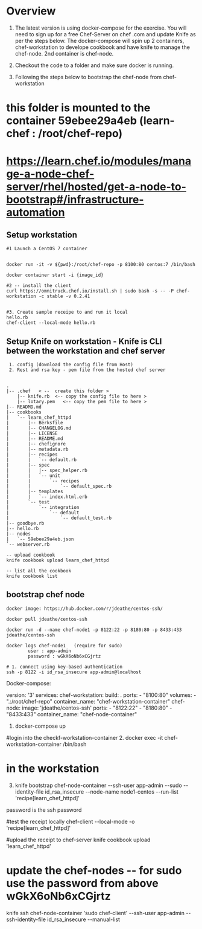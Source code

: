 # Overview
1. The latest version is using docker-compose for the exercise. You will need to sign up for a free Chef-Server on chef .com and update Knife as per the steps below. The docker-compose will spin up 2 containers, chef-workstation to develope cookbook and have knife to manage the chef-node. 2nd container is chef-node.

2. Checkout the code to a folder and make sure docker is running.

3. Following the steps below to bootstrap the chef-node from chef-workstation



# this folder is mounted to the container 59ebee29a4eb (learn-chef : /root/chef-repo)
# https://learn.chef.io/modules/manage-a-node-chef-server/rhel/hosted/get-a-node-to-bootstrap#/infrastructure-automation
## Setup  workstation 

    #1 Launch a CentOS 7 container


    docker run -it -v ${pwd}:/root/chef-repo -p 8100:80 centos:7 /bin/bash

    docker container start -i {image_id}

    #2 -- install the client 
    curl https://omnitruck.chef.io/install.sh | sudo bash -s -- -P chef-workstation -c stable -v 0.2.41


    #3. Create sample receipe to and run it local
    hello.rb
    chef-client --local-mode hello.rb


## Setup Knife on workstation  - Knife is CLI between the workstation and chef server
     1. config (download the config file from Host) 
     2. Rest and rsa key - pem file from the hosted chef server 


    .
    |-- .chef   < --  create this folder >
        |-- knife.rb  <-- copy the config file to here >
        |-- lotary.pem   <-- copy the pem file to here >
    |-- READMD.md
    |-- cookbooks
    |   `-- learn_chef_httpd
    |       |-- Berksfile
    |       |-- CHANGELOG.md
    |       |-- LICENSE
    |       |-- README.md
    |       |-- chefignore
    |       |-- metadata.rb
    |       |-- recipes
    |       |   `-- default.rb
    |       |-- spec
    |       |   |-- spec_helper.rb
    |       |   `-- unit
    |       |       `-- recipes
    |       |           `-- default_spec.rb
    |       |-- templates
    |       |   `-- index.html.erb
    |       `-- test
    |           `-- integration
    |               `-- default
    |                   `-- default_test.rb
    |-- goodbye.rb
    |-- hello.rb
    |-- nodes
    |   `-- 59ebee29a4eb.json
    `-- webserver.rb

    -- upload cookbook
    knife cookbook upload learn_chef_httpd

    -- list all the cookbook
    knife cookbook list




## bootstrap chef node 


    docker image: https://hub.docker.com/r/jdeathe/centos-ssh/

    docker pull jdeathe/centos-ssh

    docker run -d --name chef-node1 -p 8122:22 -p 8180:80 -p 8433:433 jdeathe/centos-ssh

    docker logs chef-node1   (require for sudo)
            user : app-admin
            password : wGkX6oNb6xCGjrtz

    # 1. connect using key-based authentication
    ssh -p 8122 -i id_rsa_insecure app-admin@localhost        




Docker-compose: 

version: '3'
services:
  chef-workstation:
    build: . 
    ports: 
      - "8100:80"
    volumes:
      - ".:/root/chef-repo"
    container_name: "chef-workstation-container"
  chef-node:
    image: 'jdeathe/centos-ssh'
    ports:
      - "8122:22"
      - "8180:80" 
      - "8433:433"
    container_name: "chef-node-container"
    

1. docker-compose up

#login into the checkf-workstation-container 
2. docker exec -it chef-workstation-container /bin/bash

# in the workstation
3. knife bootstrap chef-node-container --ssh-user app-admin --sudo --identity-file id_rsa_insecure  --node-name node1-centos --run-list 'recipe[learn_chef_httpd]'

password is the ssh password

#test the receipt locally 
chef-client --local-mode -o 'recipe[learn_chef_httpd]'

#upload the receipt to chef-server
knife cookbook upload 'learn_chef_httpd'

# update the chef-nodes -- for sudo use the password from above wGkX6oNb6xCGjrtz
knife ssh chef-node-container 'sudo chef-client' --ssh-user app-admin --ssh-identity-file id_rsa_insecure --manual-list
